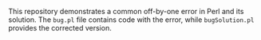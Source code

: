 This repository demonstrates a common off-by-one error in Perl and its solution. The `bug.pl` file contains code with the error, while `bugSolution.pl` provides the corrected version.